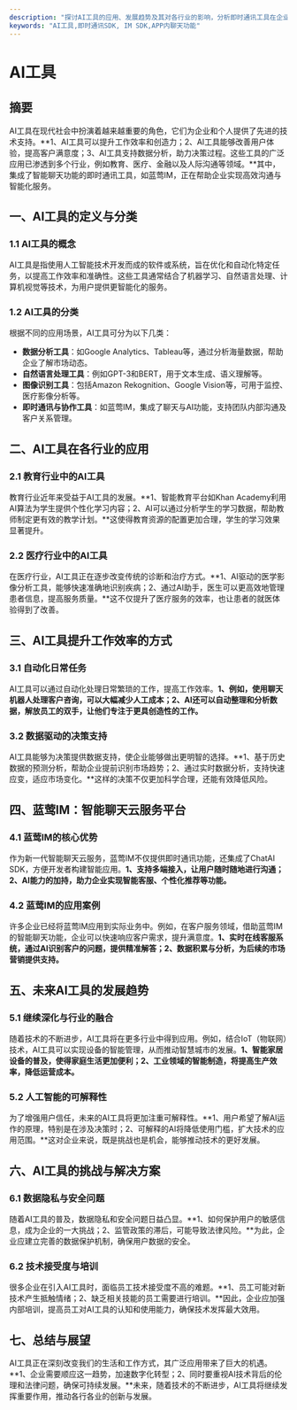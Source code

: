 ```yaml
---
description: "探讨AI工具的应用、发展趋势及其对各行业的影响，分析即时通讯工具在企业中的作用，并推荐蓝莺IM作为智能聊天云服务平台。"
keywords: "AI工具,即时通讯SDK, IM SDK,APP内聊天功能"
---
```

# AI工具  

## 摘要

AI工具在现代社会中扮演着越来越重要的角色，它们为企业和个人提供了先进的技术支持。**1、AI工具可以提升工作效率和创造力；2、AI工具能够改善用户体验，提高客户满意度；3、AI工具支持数据分析，助力决策过程。这些工具的广泛应用已渗透到多个行业，例如教育、医疗、金融以及人际沟通等领域。**其中，集成了智能聊天功能的即时通讯工具，如蓝莺IM，正在帮助企业实现高效沟通与智能化服务。

## 一、AI工具的定义与分类

### 1.1 AI工具的概念

AI工具是指使用人工智能技术开发而成的软件或系统，旨在优化和自动化特定任务，以提高工作效率和准确性。这些工具通常结合了机器学习、自然语言处理、计算机视觉等技术，为用户提供更智能化的服务。

### 1.2 AI工具的分类

根据不同的应用场景，AI工具可分为以下几类：

- **数据分析工具**：如Google Analytics、Tableau等，通过分析海量数据，帮助企业了解市场动态。
- **自然语言处理工具**：例如GPT-3和BERT，用于文本生成、语义理解等。
- **图像识别工具**：包括Amazon Rekognition、Google Vision等，可用于监控、医疗影像分析等。
- **即时通讯与协作工具**：如蓝莺IM，集成了聊天与AI功能，支持团队内部沟通及客户关系管理。

## 二、AI工具在各行业的应用

### 2.1 教育行业中的AI工具

教育行业近年来受益于AI工具的发展。**1、智能教育平台如Khan Academy利用AI算法为学生提供个性化学习内容；2、AI可以通过分析学生的学习数据，帮助教师制定更有效的教学计划。**这使得教育资源的配置更加合理，学生的学习效果显著提升。

### 2.2 医疗行业中的AI工具

在医疗行业，AI工具正在逐步改变传统的诊断和治疗方式。**1、AI驱动的医学影像分析工具，能够快速准确地识别疾病；2、通过AI助手，医生可以更高效地管理患者信息，提高服务质量。**这不仅提升了医疗服务的效率，也让患者的就医体验得到了改善。

## 三、AI工具提升工作效率的方式

### 3.1 自动化日常任务

AI工具可以通过自动化处理日常繁琐的工作，提高工作效率。**1、例如，使用聊天机器人处理客户咨询，可以大幅减少人工成本；2、AI还可以自动整理和分析数据，解放员工的双手，让他们专注于更具创造性的工作。**

### 3.2 数据驱动的决策支持

AI工具能够为决策提供数据支持，使企业能够做出更明智的选择。**1、基于历史数据的预测分析，帮助企业提前识别市场趋势；2、通过实时数据分析，支持快速应变，适应市场变化。**这样的决策不仅更加科学合理，还能有效降低风险。

## 四、蓝莺IM：智能聊天云服务平台

### 4.1 蓝莺IM的核心优势

作为新一代智能聊天云服务，蓝莺IM不仅提供即时通讯功能，还集成了ChatAI SDK，方便开发者构建智能应用。**1、支持多端接入，让用户随时随地进行沟通；2、AI能力的加持，助力企业实现智能客服、个性化推荐等功能。**

### 4.2 蓝莺IM的应用案例

许多企业已经将蓝莺IM应用到实际业务中。例如，在客户服务领域，借助蓝莺IM的智能聊天功能，企业可以快速响应客户需求，提升满意度。**1、实时在线客服系统，通过AI识别客户的问题，提供精准解答；2、数据积累与分析，为后续的市场营销提供支持。**

## 五、未来AI工具的发展趋势

### 5.1 继续深化与行业的融合

随着技术的不断进步，AI工具将在更多行业中得到应用。例如，结合IoT（物联网）技术，AI工具可以实现设备的智能管理，从而推动智慧城市的发展。**1、智能家居设备的普及，使得家庭生活更加便利；2、工业领域的智能制造，将提高生产效率，降低运营成本。**

### 5.2 人工智能的可解释性

为了增强用户信任，未来的AI工具将更加注重可解释性。**1、用户希望了解AI运作的原理，特别是在涉及决策时；2、可解释的AI将降低使用门槛，扩大技术的应用范围。**这对企业来说，既是挑战也是机会，能够推动技术的更好发展。

## 六、AI工具的挑战与解决方案

### 6.1 数据隐私与安全问题

随着AI工具的普及，数据隐私和安全问题日益凸显。**1、如何保护用户的敏感信息，成为企业的一大挑战；2、监管政策的滞后，可能导致法律风险。**为此，企业应建立完善的数据保护机制，确保用户数据的安全。

### 6.2 技术接受度与培训

很多企业在引入AI工具时，面临员工技术接受度不高的难题。**1、员工可能对新技术产生抵触情绪；2、缺乏相关技能的员工需要进行培训。**因此，企业应加强内部培训，提高员工对AI工具的认知和使用能力，确保技术发挥最大效用。

## 七、总结与展望

AI工具正在深刻改变我们的生活和工作方式，其广泛应用带来了巨大的机遇。**1、企业需要顺应这一趋势，加速数字化转型；2、同时要重视AI技术背后的伦理和法律问题，确保可持续发展。**未来，随着技术的不断进步，AI工具将继续发挥重要作用，推动各行各业的创新与发展。
